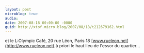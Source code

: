 ```yaml
---
layout: post
microblog: true
audio: 
date: 2007-08-18 00:00:00 -0000
guid: http://xtof.micro.blog/2007/08/18/t212679162.html
---
```

et le L:Olympic Café, 20 rue Léon, Paris 18 [www.rueleon.net](http://www.rueleon.net) à priori le haut lieu de l'essor du quartier...
